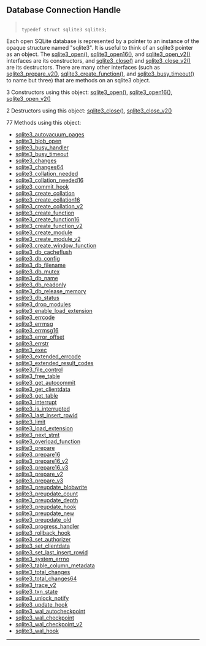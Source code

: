 ## Database Connection Handle




> ```
> 
> typedef struct sqlite3 sqlite3;
> 
> ```



Each open SQLite database is represented by a pointer to an instance of
the opaque structure named "sqlite3". It is useful to think of an sqlite3
pointer as an object. The [sqlite3\_open()](#sqlite3_open), [sqlite3\_open16()](#sqlite3_open), and
[sqlite3\_open\_v2()](#sqlite3_open) interfaces are its constructors, and [sqlite3\_close()](#sqlite3_close)
and [sqlite3\_close\_v2()](#sqlite3_close) are its destructors. There are many other
interfaces (such as
[sqlite3\_prepare\_v2()](#sqlite3_prepare), [sqlite3\_create\_function()](#sqlite3_create_function), and
[sqlite3\_busy\_timeout()](#sqlite3_busy_timeout) to name but three) that are methods on an
sqlite3 object.


3 Constructors using this object:
 [sqlite3\_open()](#sqlite3_open),
[sqlite3\_open16()](#sqlite3_open),
[sqlite3\_open\_v2()](#sqlite3_open)


2 Destructors using this object:
 [sqlite3\_close()](#sqlite3_close),
[sqlite3\_close\_v2()](#sqlite3_close)


77 Methods using this object:

* [sqlite3\_autovacuum\_pages](#sqlite3_autovacuum_pages)
* [sqlite3\_blob\_open](#sqlite3_blob_open)
* [sqlite3\_busy\_handler](#sqlite3_busy_handler)
* [sqlite3\_busy\_timeout](#sqlite3_busy_timeout)
* [sqlite3\_changes](#sqlite3_changes)
* [sqlite3\_changes64](#sqlite3_changes)
* [sqlite3\_collation\_needed](#sqlite3_collation_needed)
* [sqlite3\_collation\_needed16](#sqlite3_collation_needed)
* [sqlite3\_commit\_hook](#sqlite3_commit_hook)
* [sqlite3\_create\_collation](#sqlite3_create_collation)
* [sqlite3\_create\_collation16](#sqlite3_create_collation)
* [sqlite3\_create\_collation\_v2](#sqlite3_create_collation)
* [sqlite3\_create\_function](#sqlite3_create_function)
* [sqlite3\_create\_function16](#sqlite3_create_function)
* [sqlite3\_create\_function\_v2](#sqlite3_create_function)
* [sqlite3\_create\_module](#sqlite3_create_module)
* [sqlite3\_create\_module\_v2](#sqlite3_create_module)
* [sqlite3\_create\_window\_function](#sqlite3_create_function)
* [sqlite3\_db\_cacheflush](#sqlite3_db_cacheflush)
* [sqlite3\_db\_config](#sqlite3_db_config)
* [sqlite3\_db\_filename](#sqlite3_db_filename)
* [sqlite3\_db\_mutex](#sqlite3_db_mutex)
* [sqlite3\_db\_name](#sqlite3_db_name)
* [sqlite3\_db\_readonly](#sqlite3_db_readonly)
* [sqlite3\_db\_release\_memory](#sqlite3_db_release_memory)
* [sqlite3\_db\_status](#sqlite3_db_status)
* [sqlite3\_drop\_modules](#sqlite3_drop_modules)
* [sqlite3\_enable\_load\_extension](#sqlite3_enable_load_extension)
* [sqlite3\_errcode](#sqlite3_errcode)
* [sqlite3\_errmsg](#sqlite3_errcode)
* [sqlite3\_errmsg16](#sqlite3_errcode)
* [sqlite3\_error\_offset](#sqlite3_errcode)
* [sqlite3\_errstr](#sqlite3_errcode)
* [sqlite3\_exec](#sqlite3_exec)
* [sqlite3\_extended\_errcode](#sqlite3_errcode)
* [sqlite3\_extended\_result\_codes](#sqlite3_extended_result_codes)
* [sqlite3\_file\_control](#sqlite3_file_control)
* [sqlite3\_free\_table](#sqlite3_free_table)
* [sqlite3\_get\_autocommit](#sqlite3_get_autocommit)
* [sqlite3\_get\_clientdata](#sqlite3_get_clientdata)
* [sqlite3\_get\_table](#sqlite3_free_table)
* [sqlite3\_interrupt](#sqlite3_interrupt)
* [sqlite3\_is\_interrupted](#sqlite3_interrupt)
* [sqlite3\_last\_insert\_rowid](#sqlite3_last_insert_rowid)
* [sqlite3\_limit](#sqlite3_limit)
* [sqlite3\_load\_extension](#sqlite3_load_extension)
* [sqlite3\_next\_stmt](#sqlite3_next_stmt)
* [sqlite3\_overload\_function](#sqlite3_overload_function)
* [sqlite3\_prepare](#sqlite3_prepare)
* [sqlite3\_prepare16](#sqlite3_prepare)
* [sqlite3\_prepare16\_v2](#sqlite3_prepare)
* [sqlite3\_prepare16\_v3](#sqlite3_prepare)
* [sqlite3\_prepare\_v2](#sqlite3_prepare)
* [sqlite3\_prepare\_v3](#sqlite3_prepare)
* [sqlite3\_preupdate\_blobwrite](#sqlite3_preupdate_blobwrite)
* [sqlite3\_preupdate\_count](#sqlite3_preupdate_blobwrite)
* [sqlite3\_preupdate\_depth](#sqlite3_preupdate_blobwrite)
* [sqlite3\_preupdate\_hook](#sqlite3_preupdate_blobwrite)
* [sqlite3\_preupdate\_new](#sqlite3_preupdate_blobwrite)
* [sqlite3\_preupdate\_old](#sqlite3_preupdate_blobwrite)
* [sqlite3\_progress\_handler](#sqlite3_progress_handler)
* [sqlite3\_rollback\_hook](#sqlite3_commit_hook)
* [sqlite3\_set\_authorizer](#sqlite3_set_authorizer)
* [sqlite3\_set\_clientdata](#sqlite3_get_clientdata)
* [sqlite3\_set\_last\_insert\_rowid](#sqlite3_set_last_insert_rowid)
* [sqlite3\_system\_errno](#sqlite3_system_errno)
* [sqlite3\_table\_column\_metadata](#sqlite3_table_column_metadata)
* [sqlite3\_total\_changes](#sqlite3_total_changes)
* [sqlite3\_total\_changes64](#sqlite3_total_changes)
* [sqlite3\_trace\_v2](#sqlite3_trace_v2)
* [sqlite3\_txn\_state](#sqlite3_txn_state)
* [sqlite3\_unlock\_notify](#sqlite3_unlock_notify)
* [sqlite3\_update\_hook](#sqlite3_update_hook)
* [sqlite3\_wal\_autocheckpoint](#sqlite3_wal_autocheckpoint)
* [sqlite3\_wal\_checkpoint](#sqlite3_wal_checkpoint)
* [sqlite3\_wal\_checkpoint\_v2](#sqlite3_wal_checkpoint_v2)
* [sqlite3\_wal\_hook](#sqlite3_wal_hook)








---


